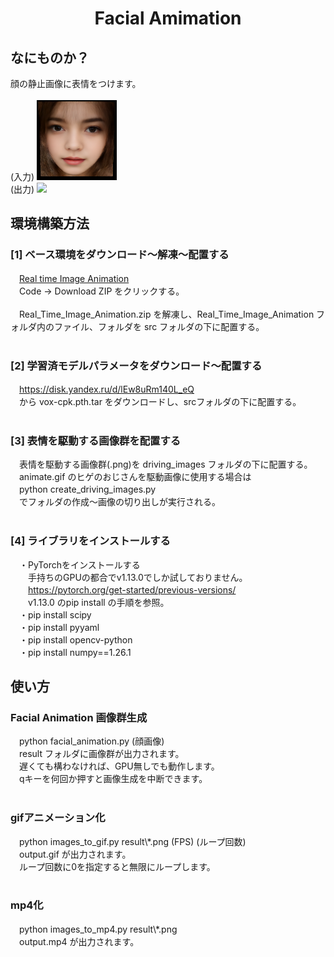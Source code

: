 <html lang="ja">
    <head>
        <meta charset="utf-8" />
    </head>
    <body>
        <h1><center>Facial Amimation</center></h1>
        <h2>なにものか？</h2>
        <p>
            顔の静止画像に表情をつけます。<br>
            <br>
            (入力)
            <img src="images/input.png"><br>
            (出力)
            <img src="images/output.gif"><br>
        </p>
        <h2>環境構築方法</h2>
        <p>
            <h3>[1] ベース環境をダウンロード～解凍～配置する</h3>
            　<a href="https://github.com/anandpawara/Real_Time_Image_Animation">Real time Image Animation</a><br>
            　Code → Download ZIP をクリックする。<br>
            <br>
            　Real_Time_Image_Animation.zip を解凍し、Real_Time_Image_Animation フォルダ内のファイル、フォルダを src フォルダの下に配置する。<br>
            <br>
            <h3>[2] 学習済モデルパラメータをダウンロード～配置する</h3>
            　<a href="https://disk.yandex.ru/d/lEw8uRm140L_eQ">https://disk.yandex.ru/d/lEw8uRm140L_eQ</a><br>
            　から vox-cpk.pth.tar をダウンロードし、srcフォルダの下に配置する。<br>
            <br>
            <h3>[3] 表情を駆動する画像群を配置する</h3>
            　表情を駆動する画像群(.png)を driving_images フォルダの下に配置する。<br>
            　animate.gif のヒゲのおじさんを駆動画像に使用する場合は<br>
            　python create_driving_images.py <br>
            　でフォルダの作成～画像の切り出しが実行される。<br>
            <br>
            <h3>[4] ライブラリをインストールする</h3>
            　・PyTorchをインストールする<br>
            　　手持ちのGPUの都合でv1.13.0でしか試しておりません。<br>
            　　<a href="https://pytorch.org/get-started/previous-versions/">https://pytorch.org/get-started/previous-versions/</a><br>
            　　v1.13.0 のpip install の手順を参照。<br>
            　・pip install scipy<br>
            　・pip install pyyaml<br>
            　・pip install opencv-python<br>
            　・pip install numpy==1.26.1<br>
        </p>
        <h2>使い方</h2>
        <p>
            <h3>Facial Animation 画像群生成</h3>
            　python facial_animation.py (顔画像)<br>
            　result フォルダに画像群が出力されます。<br>
            　遅くても構わなければ、GPU無しでも動作します。<br>
            　qキーを何回か押すと画像生成を中断できます。<br>
            <br>
            <h3>gifアニメーション化</h3>
            　python images_to_gif.py result\*.png (FPS) (ループ回数)<br>
            　output.gif が出力されます。<br>
            　ループ回数に0を指定すると無限にループします。<br>
            <br>
            <h3>mp4化</h3>
            　python images_to_mp4.py result\*.png<br>
            　output.mp4 が出力されます。<br> 
        </p>
    </body>
</html>
